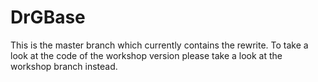 # DrGBase

This is the master branch which currently contains the rewrite.
To take a look at the code of the workshop version please take a look at the workshop branch instead.